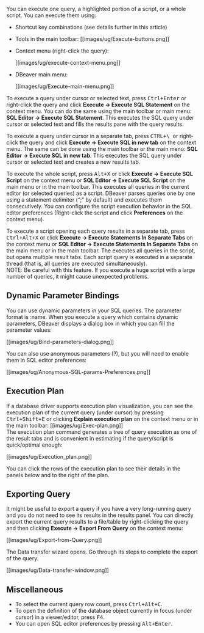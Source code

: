 You can execute one query, a highlighted portion of a script, or a whole script. You can execute them using:
* Shortcut key combinations (see details further in this article)
* Tools in the main toolbar: [[images/ug/Execute-buttons.png]]
* Context menu (right-click the query):

  [[images/ug/execute-context-menu.png]]

* DBeaver main menu:
 
  [[images/ug/Execute-main-menu.png]]  

To execute a query under cursor or selected text, press <kbd>Ctrl+Enter</kbd> or right-click the query and click **Execute -> Execute SQL Statement** on the context menu. You can do the same using the main toolbar or main menu: **SQL Editor -> Execute SQL Statement**. This executes the SQL query under cursor or selected text and fills the results pane with the query results.

To execute a query under cursor in a separate tab, press <kbd>CTRL+\ </kbd> or right-click the query and click **Execute -> Execute SQL in new tab** on the context menu. The same can be done using the main toolbar or the main menu: **SQL Editor -> Execute SQL in new tab**. This executes the SQL query under cursor or selected text and creates a new results tab.

To execute the whole script, press <kbd>Alt+X</kbd> or click **Execute -> Execute SQL Script** on the context menu or **SQL Editor -> Execute SQL Script** on the main menu or in the main toolbar. This executes all queries in the current editor (or selected queries) as a script. DBeaver parses queries one by one using a statement delimiter (“;” by default) and executes them consecutively. You can configure the script execution behavior in the SQL editor preferences (Right-click the script and click **Preferences** on the context menu).

To execute a script opening each query results in a separate tab, press <kbd>Ctrl+Alt+X</kbd> or click **Execute -> Execute Statements In Separate Tabs** on the context menu or **SQL Editor -> Execute Statements In Separate Tabs** on the main menu or in the main toolbar. The executes all queries in the script, but opens multiple result tabs. Each script query is executed in a separate thread (that is, all queries are executed simultaneously).  
NOTE: Be careful with this feature. If you execute a huge script with a large number of queries, it might cause unexpected problems. 

## Dynamic Parameter Bindings

You can use dynamic parameters in your SQL queries. The parameter format is :name. When you execute a query which contains dynamic parameters, DBeaver displays a dialog box in which you can fill the parameter values:

[[images/ug/Bind-parameters-dialog.png]]

You can also use anonymous parameters (?), but you will need to enable them in SQL editor preferences:

[[images/ug/Anonymous-SQL-params-Preferences.png]] 

## Execution Plan

If a database driver supports execution plan visualization, you can see the execution plan of the current query (under cursor) by pressing <kbd>Ctrl+Shift+E</kbd> or clicking **Explain execution plan** on the context menu or in the main toolbar: [[images/ug/Exec-plan.png]]  
The execution plan command generates a tree of query execution as one of the result tabs and is convenient in estimating if the query/script is quick/optimal enough: 

[[images/ug/Execution_plan.png]]

You can click the rows of the execution plan to see their details in the panels below and to the right of the plan.

## Exporting Query
It might be useful to export a query if you have a very long-running query and you do not need to see its results in the results panel. You can directly export the current query results to a file/table by right-clicking the query and then clicking **Execute -> Export From Query** on the context menu:

[[images/ug/Export-from-Query.png]] 

The Data transfer wizard opens. Go through its steps to complete the export of the query.

[[images/ug/Data-transfer-window.png]]

## Miscellaneous
* To select the current query row count, press <kbd>Ctrl+Alt+C</kbd>.  
* To open the definition of the database object currently in focus (under cursor) in a viewer/editor, press <kbd>F4</kbd>.  
* You can open SQL editor preferences by pressing <kbd>Alt+Enter</kbd>.